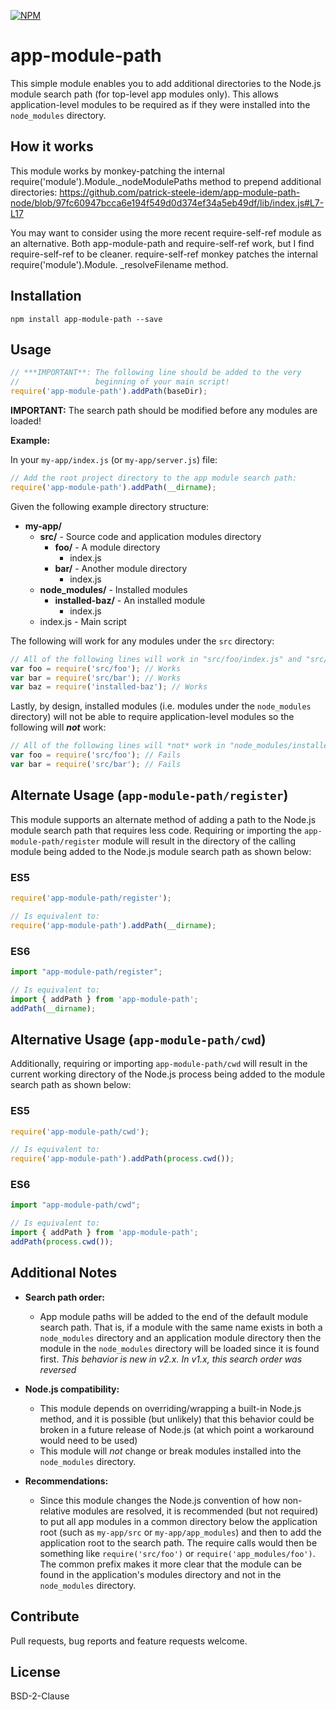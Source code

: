 [![NPM](https://nodei.co/npm/app-module-path.png?downloads=true)](https://nodei.co/npm/app-module-path/)

app-module-path
=====================

This simple module enables you to add additional directories to the Node.js module search path (for top-level app modules only). This allows application-level modules to be required as if they were installed into the `node_modules` directory.

## How it works

This module works by monkey-patching the internal require('module').Module._nodeModulePaths method to prepend additional directories: https://github.com/patrick-steele-idem/app-module-path-node/blob/97fc60947bcca6e194f549d0d374ef34a5eb49df/lib/index.js#L7-L17

You may want to consider using the more recent require-self-ref module as an alternative. Both app-module-path and require-self-ref work, but I find require-self-ref to be cleaner. require-self-ref monkey patches the internal require('module').Module. _resolveFilename method.

## Installation

`npm install app-module-path --save`

## Usage
```javascript
// ***IMPORTANT**: The following line should be added to the very
//                 beginning of your main script!
require('app-module-path').addPath(baseDir);
```

__IMPORTANT:__
The search path should be modified before any modules are loaded!

__Example:__

In your `my-app/index.js` (or `my-app/server.js`) file:
```javascript
// Add the root project directory to the app module search path:
require('app-module-path').addPath(__dirname);
```

Given the following example directory structure:

- **my-app/**
    - **src/** - Source code and application modules directory
        - **foo/** - A module directory
            - index.js
        - **bar/** - Another module directory
            - index.js
    - **node_modules/** - Installed modules
        - **installed-baz/** - An installed module
            - index.js
    - index.js - Main script

The following will work for any modules under the `src` directory:
```javascript
// All of the following lines will work in "src/foo/index.js" and "src/bar/index.js":
var foo = require('src/foo'); // Works
var bar = require('src/bar'); // Works
var baz = require('installed-baz'); // Works
```

Lastly, by design, installed modules (i.e. modules under the `node_modules` directory) will not be able to require application-level modules so the following will ___not___ work:

```javascript
// All of the following lines will *not* work in "node_modules/installed-baz/index.js"!
var foo = require('src/foo'); // Fails
var bar = require('src/bar'); // Fails
```

## Alternate Usage (`app-module-path/register`)

This module supports an alternate method of adding a path to the Node.js module search path that requires less code. Requiring or importing the `app-module-path/register` module will result in the directory of the calling module being added to the Node.js module search path as shown below:


### ES5

```javascript
require('app-module-path/register');

// Is equivalent to:
require('app-module-path').addPath(__dirname);
```

### ES6

```javascript
import "app-module-path/register";

// Is equivalent to:
import { addPath } from 'app-module-path';
addPath(__dirname);
```

## Alternative Usage (`app-module-path/cwd`)

Additionally, requiring or importing `app-module-path/cwd` will result in the current working directory of the Node.js process being added to the module search path as shown below:

### ES5

```javascript
require('app-module-path/cwd');

// Is equivalent to:
require('app-module-path').addPath(process.cwd());
```

### ES6

```javascript
import "app-module-path/cwd";

// Is equivalent to:
import { addPath } from 'app-module-path';
addPath(process.cwd());
```

## Additional Notes

* __Search path order:__
    * App module paths will be added to the end of the default module search path. That is, if a module with the same name exists in both a `node_modules` directory and an application module directory then the module in the `node_modules` directory will be loaded since it is found first.
    *This behavior is new in v2.x. In v1.x, this search order was reversed*

* __Node.js compatibility:__
    * This module depends on overriding/wrapping a built-in Node.js method, and it is possible (but unlikely) that this behavior could be broken in a future release of Node.js (at which point a workaround would need to be used)
    * This module will _not_ change or break modules installed into the `node_modules` directory.
* __Recommendations:__
    * Since this module changes the Node.js convention of how non-relative modules are resolved, it is recommended (but not required) to put all app modules in a common directory below the application root (such as `my-app/src` or `my-app/app_modules`) and then to add the application root to the search path. The require calls would then be something like `require('src/foo')` or `require('app_modules/foo')`. The common prefix makes it more clear that the module can be found in the application's modules directory and not in the `node_modules` directory.


## Contribute
Pull requests, bug reports and feature requests welcome.

## License

BSD-2-Clause
